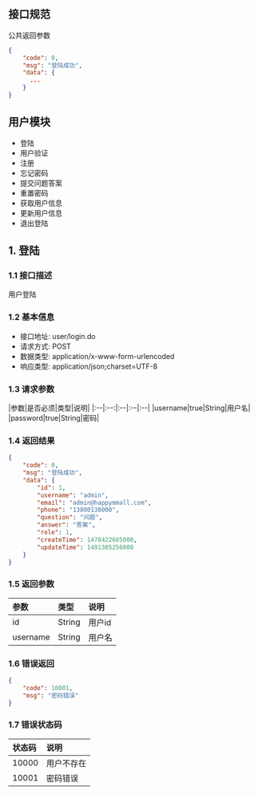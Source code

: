 ## 接口规范

公共返回参数

```json
{
    "code": 0,
    "msg": "登陆成功",
    "data": {
      ...
    }
}
```

## 用户模块

- 登陆
- 用户验证
- 注册
- 忘记密码
- 提交问题答案
- 重置密码
- 获取用户信息
- 更新用户信息
- 退出登陆

## 1. 登陆

### 1.1 接口描述

用户登陆

### 1.2 基本信息

- 接口地址: user/login.do
- 请求方式: POST
- 数据类型: application/x-www-form-urlencoded
- 响应类型: application/json;charset=UTF-8

### 1.3 请求参数

|参数|是否必须|类型|说明|
|:--|:--:|:--|:--|:--|
|username|true|String|用户名|
|password|true|String|密码|

### 1.4 返回结果

```json
{
    "code": 0,
    "msg": "登陆成功",
    "data": {
        "id": 1,
        "username": "admin",
        "email": "admin@happymmall.com",
        "phone": "13800138000",
        "question": "问题",
        "answer": "答案",
        "role": 1,
        "createTime": 1478422605000,
        "updateTime": 1491305256000
    }
}
```

### 1.5 返回参数

|参数|类型|说明|
|:--|:--|:--|
|id|String|用户id|
|username|String|用户名|

### 1.6 错误返回

```json
{
    "code": 10001,
    "msg": "密码错误"
}
```

### 1.7 错误状态码

|状态码|说明|
|:--|:--|
|10000|用户不存在|
|10001|密码错误|
